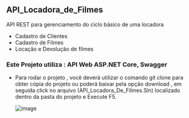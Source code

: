 ## API_Locadora_de_Filmes
API REST para gerenciamento do ciclo básico de uma locadora
- Cadastro de Clientes 
- Cadastro de Filmes 
- Locação e Devolução de filmes
### Este Projeto utiliza : API Web ASP.NET Core, Swagger 

- Para rodar o projeto , você deverá utilizar o comando git clone para obter cópia do projeto ou poderá baixar pela opção download ,
  em seguida click no arquivo (API_Locadora_De_Filmes.Sln) localizado dentro da pasta do projeto e Execute F5.
  
  ![image](https://user-images.githubusercontent.com/74335070/136801821-80956257-0b64-4a95-947b-1a384ca5d234.png)
